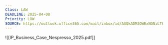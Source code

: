 ```yaml
---
Class: LAW
DEADLINE: 2025-04-08
Priority: LOW
SOURCE: https://outlook.office365.com/mail/inbox/id/AAQkADM3OWExNGNiLTE2Y2UtNDkyZC05ZTQ1LTIxNTljNDE1NjdjMQAQABfjzXPq1VFNn%2BS6lxazdvE%3D/sxs/AQMkADM3OWExNGNiLTE2Y2UtNDkyZC05ZTQ1LTIxNTljNDE1NjdjMQBGAAAD7EHk5VMFvU6zfV0qi6gUHgcA%2FiMOYfusBEuoaIE3%2BO7x9QAAAgEMAAAA%2FiMOYfusBEuoaIE3%2BO7x9QADYYJYKwAAAAESABAA8K%2B8QqzskUuJTvqk9gbddA%3D%3D
---
```

![[IP_Business_Case_Nespresso_2025.pdf]]